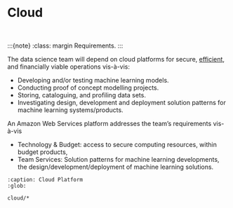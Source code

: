 <br>

# Cloud

<br>

:::{note}
:class: margin
Requirements.
:::

The data science team will depend on cloud platforms for secure, [efficient](https://dictionary.cambridge.org/us/dictionary/english/efficient), and financially viable operations vis-à-vis:

* Developing and/or testing machine learning models.
* Conducting proof of concept modelling projects.
* Storing, cataloguing, and profiling data sets.
* Investigating design, development and deployment solution patterns for machine learning systems/products.

An Amazon Web Services platform addresses the team’s requirements vis-à-vis

* Technology & Budget: access to secure computing resources, within budget products,
* Team Services: Solution patterns for machine learning developments, the design/development/deployment of machine 
learning solutions.



```{toctree}
:caption: Cloud Platform
:glob:

cloud/*
```


<br>
<br>
<br>
<br>

<br>
<br>
<br>
<br>
